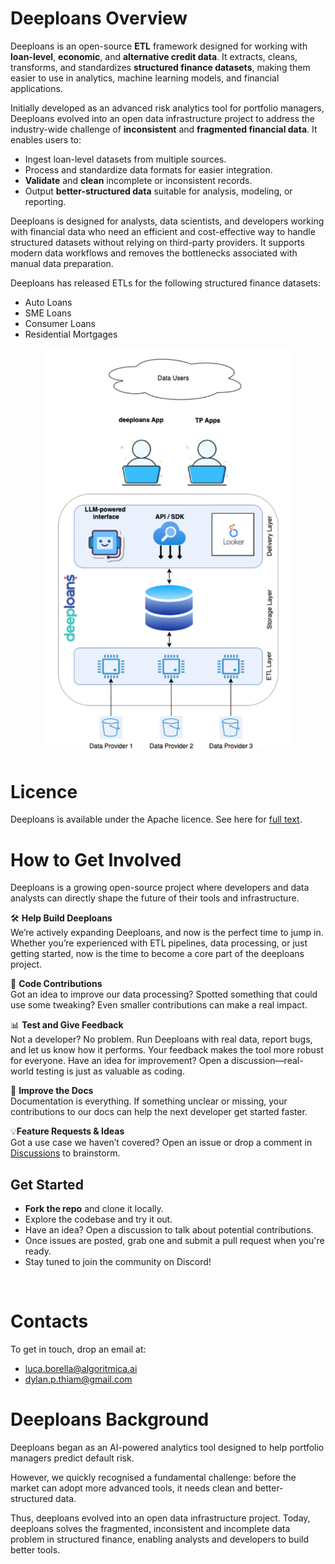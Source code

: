 # Deeploans Overview

Deeploans is an open-source **ETL** framework designed for working with **loan-level**, **economic**, and **alternative credit data**. It extracts, cleans, transforms, and standardizes **structured finance datasets**, making them easier to use in analytics, machine learning models, and financial applications.

Initially developed as an advanced risk analytics tool for portfolio managers, Deeploans evolved into an open data infrastructure project to address the industry-wide challenge of **inconsistent** and **fragmented financial data**. It enables users to:

- Ingest loan-level datasets from multiple sources.
- Process and standardize data formats for easier integration.
- **Validate** and **clean** incomplete or inconsistent records.
- Output **better-structured data** suitable for analysis, modeling, or reporting.

Deeploans is designed for analysts, data scientists, and developers working with financial data who need an efficient and cost-effective way to handle structured datasets without relying on third-party providers. It supports modern data workflows and removes the bottlenecks associated with manual data preparation.

Deeploans has released ETLs for the following structured finance datasets:

- Auto Loans
- SME Loans
- Consumer Loans
- Residential Mortgages

<p align="center">
<img src="deeploans_overview.png" alt="Deeploans Overview" title="deeploans overview" width="400">
</p>


# Licence

Deeploans is available under the Apache licence. See here for [full text]([url](https://www.apache.org/licenses/LICENSE-2.0)). 
<br>

# How to Get Involved

Deeploans is a growing open-source project where developers and data analysts can directly shape the future of their tools and infrastructure. 

🛠 **Help Build Deeploans**
<br>
We’re actively expanding Deeploans, and now is the perfect time to jump in. Whether you’re experienced with ETL pipelines, data processing, or just getting started, now is the time to become a core part of the deeploans project.

🔨 **Code Contributions**
<br>
Got an idea to improve our data processing? Spotted something that could use some tweaking? Even smaller contributions can make a real impact.

📊 **Test and Give Feedback**
<br>
Not a developer? No problem. Run Deeploans with real data, report bugs, and let us know how it performs. Your feedback makes the tool more robust for everyone.
Have an idea for improvement? Open a discussion—real-world testing is just as valuable as coding.

📖 **Improve the Docs**
<br>
Documentation is everything. If something unclear or missing, your contributions to our docs can help the next developer get started faster.

💡**Feature Requests & Ideas**
<br>
Got a use case we haven’t covered? Open an issue or drop a comment in [Discussions]([url](https://github.com/orgs/Algoritmica-ai/discussions)) to brainstorm.
<br>

## Get Started

- **Fork the repo** and clone it locally.
- Explore the codebase and try it out.
- Have an idea? Open a discussion to talk about potential contributions.
- Once issues are posted, grab one and submit a pull request when you're ready.
- Stay tuned to join the community on Discord!
<br>


# Contacts

To get in touch, drop an email at:
- [luca.borella@algoritmica.ai](mailto:luca.borella@algoritmica.ai)
- [dylan.p.thiam@gmail.com](mailto:dylan.p.thiam@gmail.com)

# Deeploans Background

Deeploans began as an AI-powered analytics tool designed to help portfolio managers predict default risk. 

However, we quickly recognised a fundamental challenge: before the market can adopt more advanced tools, it needs clean and better-structured data.

Thus, deeploans evolved into an open data infrastructure project. Today, deeploans solves the fragmented, inconsistent and incomplete data problem in structured finance, enabling analysts and developers to build better tools. 
